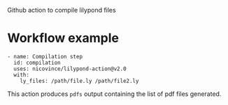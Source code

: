 Github action to compile lilypond files

# Workflow example
```
- name: Compilation step
  id: compilation
  uses: nicovince/lilypond-action@v2.0
  with:
    ly_files: /path/file.ly /path/file2.ly
```

This action produces `pdfs` output containing the list of pdf files generated.
